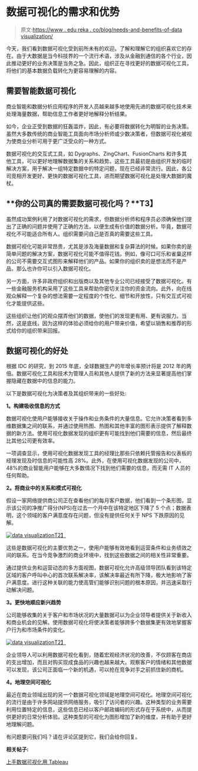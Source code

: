 # 数据可视化的需求和优势

> 原文:[https://www . edu reka . co/blog/needs-and-benefits-of-data visualization/](https://www.edureka.co/blog/needs-and-benefits-of-data-visualization/)

今天，我们看到数据可视化受到前所未有的欢迎。了解和理解它的组织喜欢它的存在。由于大数据是当今科技界的一个流行术语，涉及从金融到通信的各个行业，因此推动更好的业务决策是当务之急。因此，组织正在寻找更好的数据可视化工具，将他们的基本数据负载转化为更容易理解的内容。

## **需要智能数据可视化**

商业智能和数据分析应用程序的开发人员越来越多地使用先进的数据可视化技术来处理海量数据，帮助信息工作者更好地解释分析结果。

如今，企业正受到数据的狂轰滥炸，因此，有必要将数据转化为明智的业务决策。虽然大多数传统的商业智能工具面向市场分析师或少数决策者，但数据可视化被视为使商业分析可用于更广泛受众的一种方式。

数据可视化的交互式工具，如 Dygraphs、ZingChart、FusionCharts 和许多其他工具，可以更好地理解数据集的关系和趋势。这些工具最初是由组织开发的临时解决方案，用于解决一组特定数据中的特定问题，现在已经非常流行。因此，各公司竞相开发更好、更快的数据可视化工具，进而期望数据可视化是处理大数据的魔杖。

## **你的公司真的需要数据可视化吗？**T3】

虽然成功案例利用了对数据可视化的需求，但数据分析师和程序员必须确保他们提出了正确的问题并使用了正确的方法，以便生成有价值的数据分析。毕竟，数据可视化不可能适合所有人。组织需要问自己是否真的需要这些工具。

数据可视化可能非常昂贵，尤其是涉及海量数据和复杂算法的时候。如果你卖的是简单问题的解决方案，数据可视化可能不值得花钱。例如，像可口可乐和雀巢这样的公司不需要交互式图形来解释他们的产品。如果你的组织卖的是想法而不是产品，那么也许你可以引入数据可视化。

另一方面，许多非政府组织和出版商以及其他专业公司已经接受了数据可视化。有一些金融服务机构采用了这些工具来帮助你密切关注你的资金流向。此外，向在线观众解释一个复杂的想法需要一定程度的个性化、细节和开放性，只有交互式可视化才能提供这些。

这些组织让他们的观众摆弄他们的数据，使他们的发现更有用、更有说服力。当然，这是底线，因为这样的体验必须给你的用户带来价值，希望以销售和推荐的形式给你的组织带来回报。

## **数据可视化的好处**

根据 IDC 的研究，到 2015 年底，全球数据生产的年增长率预计将是 2012 年的两倍。数据可视化工具和技术为管理人员和其他人提供了新的方法来显著提高他们掌握隐藏在数据中的信息的能力。

以下是数据可视化为决策者及其组织带来的一些好处:

**1。构建吸收信息的方式**

数据可视化使用户能够接收关于操作和业务条件的大量信息。它允许决策者看到多维数据集之间的联系，并通过使用热图、热图和其他丰富的图形表示提供了解释数据的新方法。使用可视化数据发现的组织更有可能找到他们需要的信息，然后最终比其他公司更有效率。

一项调查显示，使用可视化数据发现工具的经理比那些只依赖托管报告和仪表板的经理发现及时信息的可能性高 28%。此外，在使用可视化数据发现的公司中，48%的商业智能用户能够在大多数情况下找到他们需要的信息，而无需 IT 人员的任何帮助。

**2。将商业中的关系和模式可视化**

假设一家网络提供商公司正在查看他们的每月客户数据，他们看到一个条形图，显示该公司的净推广得分(NPS)在过去一个月中在该特定地区下降了 5 个点；数据表明，这个领域的客户满意度存在问题，但没有提供任何关于 NPS 下跌原因的见解。

[![data visualization](../Images/d04d3d30ed07e612f0ed0a816998b611.png)T2】](https://www.edureka.co/blog/wp-content/uploads/2015/03/Data-Visualization-blog_graph-01.png)

这些是数据可视化的主要优势之一，使用户能够有效地看到运营条件和业务绩效之间的联系。在当今竞争激烈的商业环境中，找到这些数据之间的相关性非常重要。

通过提供业务和运营动态的多方面视图，数据可视化允许高级领导团队看到该特定区域的客户呼叫中心的首次联系解决率，该解决率最近有所下降，极大地影响了客户满意度。进行这种关联的能力使高管们能够识别问题的根本原因，并迅速采取行动解决问题。

**3。更快地顺应新兴趋势**

公司能够收集的关于客户和市场状况的大量数据可以为企业领导者提供关于新收入和商业机会的见解。使用数据可视化将使决策者能够跨多个数据集更有效地掌握客户行为和市场条件的变化。

[![data visualization](../Images/bd8127a8df1906706e4f2fba541d78cd.png)T2】](https://www.edureka.co/blog/wp-content/uploads/2015/03/Data-Visualization-blog_img1-01.png)

企业领导人可以利用数据可视化看到，随着宏观经济状况的改善，不仅顾客在商店的支出增加，而且对购买现成食品的兴趣也越来越大。观察客户的情绪和其他数据可以发现，该公司正面临一个新的机遇，可以抢在竞争对手之前抓住新的商机。

**4。地理空间可视化**

最近在商业领域出现的另一个数据可视化领域是地理空间可视化。地理空间可视化的流行是由于许多网站提供网络服务，吸引了访问者的兴趣。这种类型的业务需要利用位置特定的信息，这些信息已经以客户邮政编码的形式存在于系统中，从而提供更好的日常分析体验。这种类型的可视化为图形增加了新的维度，并有助于更好地理解问题。

有问题要问我们吗？请在评论区提到它，我们会给你回复。

**相关帖子:**

[上手数据可视化用 Tableau](https://www.edureka.co/tableau-training-for-data-visualization)